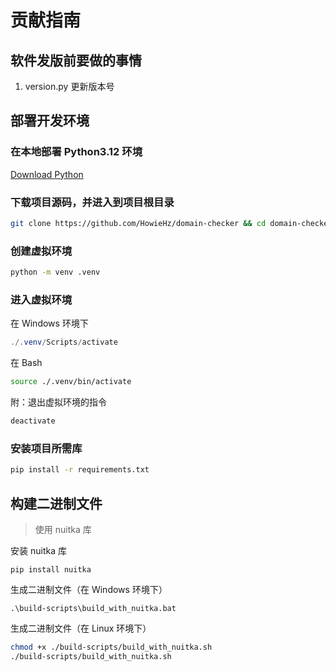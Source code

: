# 贡献指南

## 软件发版前要做的事情

1. version.py 更新版本号

## 部署开发环境

### 在本地部署 Python3.12 环境

[Download Python](https://www.python.org/downloads/)

### 下载项目源码，并进入到项目根目录

```bash
git clone https://github.com/HowieHz/domain-checker && cd domain-checker/
```

### 创建虚拟环境

```bash
python -m venv .venv
```

### 进入虚拟环境

在 Windows 环境下

```powershell
./.venv/Scripts/activate
```

在 Bash

```bash
source ./.venv/bin/activate
```

附：退出虚拟环境的指令

```bash
deactivate
```

### 安装项目所需库

```bash
pip install -r requirements.txt
```

<!-- 附：导出当前虚拟环境中的库

```bash
pip freeze > requirements.txt
``` -->

## 构建二进制文件

> 使用 nuitka 库

安装 nuitka 库

```shell
pip install nuitka
```

生成二进制文件（在 Windows 环境下）

```shell
.\build-scripts\build_with_nuitka.bat
```

生成二进制文件（在 Linux 环境下）

```bash
chmod +x ./build-scripts/build_with_nuitka.sh
./build-scripts/build_with_nuitka.sh
```
